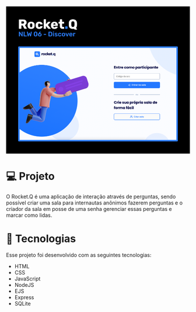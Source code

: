 ![plot](./.github/cover-github.png)

# 💻 Projeto

O Rocket.Q é uma aplicação de interação através de perguntas, sendo possível criar uma sala para internautas anônimos fazerem perguntas e o criador da sala em posse de uma senha gerenciar essas perguntas e marcar como lidas.

# 🚀 Tecnologias

Esse projeto foi desenvolvido com as seguintes tecnologias:

- HTML
- CSS
- JavaScript
- NodeJS
- EJS
- Express
- SQLite
